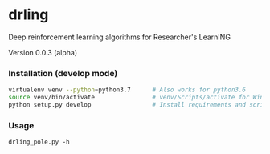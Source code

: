 # drling
Deep reinforcement learning algorithms for Researcher's LearnING

Version 0.0.3 (alpha)

### Installation (develop mode)
```bash
virtualenv venv --python=python3.7      # Also works for python3.6
source venv/bin/activate                # venv/Scripts/activate for Windows
python setup.py develop                 # Install requirements and scripts into virtualenv
```

### Usage
```
drling_pole.py -h
```
